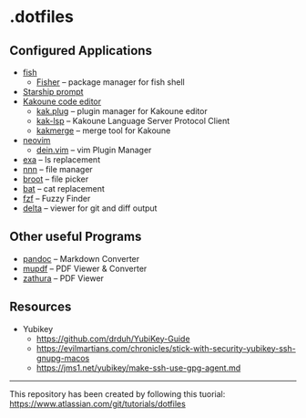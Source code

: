 # .dotfiles

## Configured Applications

* [fish](https://fishshell.com/)
  * [Fisher](https://github.com/jorgebucaran/fisher) – package manager for fish shell
* [Starship prompt](https://starship.rs/)
* [Kakoune code editor](https://kakoune.org/)
    * [kak.plug](https://github.com/andreyorst/plug.kak) – plugin manager for Kakoune editor
    * [kak-lsp](https://github.com/kak-lsp/kak-lsp) – Kakoune Language Server Protocol Client
    * [kakmerge](https://github.com/lenormf/kakmerge) – merge tool for Kakoune
* [neovim](https://neovim.io/)
  * [dein.vim](https://github.com/Shougo/dein.vim) – vim Plugin Manager
* [exa](https://the.exa.website/) – ls replacement
* [nnn](https://github.com/jarun/nnn) – file manager
* [broot](https://dystroy.org/broot/) – file picker
* [bat](https://github.com/sharkdp/bat) – cat replacement
* [fzf](https://github.com/junegunn/fzf) – Fuzzy Finder
* [delta](https://github.com/dandavison/delta) – viewer for git and diff output


## Other useful Programs

* [pandoc](https://pandoc.org/) – Markdown Converter
* [mupdf](https://mupdf.com/) – PDF Viewer & Converter
* [zathura](https://pwmt.org/projects/zathura/) – PDF Viewer

## Resources

* Yubikey
  * https://github.com/drduh/YubiKey-Guide
  * https://evilmartians.com/chronicles/stick-with-security-yubikey-ssh-gnupg-macos
  * https://jms1.net/yubikey/make-ssh-use-gpg-agent.md

---

This repository has been created by following this tuorial:
https://www.atlassian.com/git/tutorials/dotfiles
